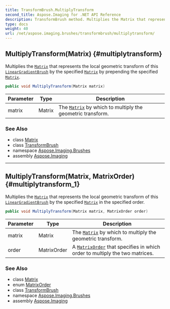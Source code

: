 ```yaml
---
title: TransformBrush.MultiplyTransform
second_title: Aspose.Imaging for .NET API Reference
description: TransformBrush method. Multiplies the Matrix that represents the local geometric transform of this LinearGradientBrush by the specified Matrix by prepending the specified Matrix
type: docs
weight: 40
url: /net/aspose.imaging.brushes/transformbrush/multiplytransform/
---
```

## MultiplyTransform(Matrix) {#multiplytransform}

Multiplies the [`Matrix`](../../../aspose.imaging/matrix/) that represents the local geometric transform of this [`LinearGradientBrush`](../../lineargradientbrush/) by the specified [`Matrix`](../../../aspose.imaging/matrix/) by prepending the specified [`Matrix`](../../../aspose.imaging/matrix/).

```csharp
public void MultiplyTransform(Matrix matrix)
```

| Parameter | Type | Description |
| --- | --- | --- |
| matrix | Matrix | The [`Matrix`](../../../aspose.imaging/matrix/) by which to multiply the geometric transform. |

### See Also

* class [Matrix](../../../aspose.imaging/matrix/)
* class [TransformBrush](../)
* namespace [Aspose.Imaging.Brushes](../../transformbrush/)
* assembly [Aspose.Imaging](../../../)

---

## MultiplyTransform(Matrix, MatrixOrder) {#multiplytransform_1}

Multiplies the [`Matrix`](../../../aspose.imaging/matrix/) that represents the local geometric transform of this [`LinearGradientBrush`](../../lineargradientbrush/) by the specified [`Matrix`](../../../aspose.imaging/matrix/) in the specified order.

```csharp
public void MultiplyTransform(Matrix matrix, MatrixOrder order)
```

| Parameter | Type | Description |
| --- | --- | --- |
| matrix | Matrix | The [`Matrix`](../../../aspose.imaging/matrix/) by which to multiply the geometric transform. |
| order | MatrixOrder | A [`MatrixOrder`](../../../aspose.imaging/matrixorder/) that specifies in which order to multiply the two matrices. |

### See Also

* class [Matrix](../../../aspose.imaging/matrix/)
* enum [MatrixOrder](../../../aspose.imaging/matrixorder/)
* class [TransformBrush](../)
* namespace [Aspose.Imaging.Brushes](../../transformbrush/)
* assembly [Aspose.Imaging](../../../)



